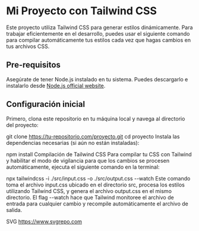 # Mi Proyecto con Tailwind CSS

Este proyecto utiliza Tailwind CSS para generar estilos dinámicamente. Para trabajar eficientemente en el desarrollo, puedes usar el siguiente comando para compilar automáticamente tus estilos cada vez que hagas cambios en tus archivos CSS.

## Pre-requisitos

Asegúrate de tener Node.js instalado en tu sistema. Puedes descargarlo e instalarlo desde [Node.js official website](https://nodejs.org/).

## Configuración inicial

Primero, clona este repositorio en tu máquina local y navega al directorio del proyecto:


git clone https://tu-repositorio.com/proyecto.git
cd proyecto
Instala las dependencias necesarias (si aún no están instaladas):

npm install
Compilación de Tailwind CSS
Para compilar tu CSS con Tailwind y habilitar el modo de vigilancia para que los cambios se procesen automáticamente, ejecuta el siguiente comando en la terminal:


npx tailwindcss -i ./src/input.css -o ./src/output.css --watch
Este comando toma el archivo input.css ubicado en el directorio src, procesa los estilos utilizando Tailwind CSS, y genera el archivo output.css en el mismo directorio. El flag --watch hace que Tailwind monitoree el archivo de entrada para cualquier cambio y recompile automáticamente el archivo de salida.

SVG
https://www.svgrepo.com